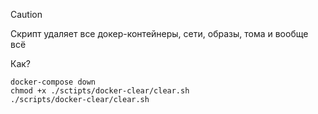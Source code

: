 > [!CAUTION]
> Скрипт удаляет все докер-контейнеры, сети, образы, тома и вообще всё

Как?


```
docker-compose down
chmod +x ./sctipts/docker-clear/clear.sh
./scripts/docker-clear/clear.sh
```